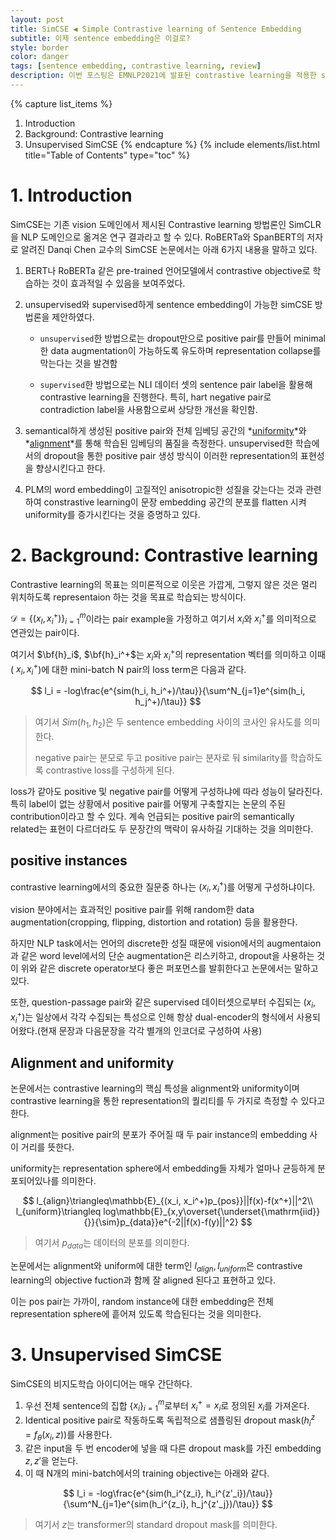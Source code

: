```yaml
---
layout: post
title: SimCSE ◀️ Simple Contrastive learning of Sentence Embedding
subtitle: 이제 sentence embedding은 이걸로?
style: border
color: danger
tags: [sentence embedding, contrastive learning, review]
description: 이번 포스팅은 EMNLP2021에 발표된 contrastive learning을 적용한 sentence embedding 방법론을 소개하려 한다.
---
```


{% capture list_items %}
1. Introduction
2. Background: Contrastive learning
3. Unsupervised SimCSE
{% endcapture %}
{% include elements/list.html title="Table of Contents" type="toc" %}


# 1. Introduction

SimCSE는 기존 vision 도메인에서 제시된 Contrastive learning 방법론인 SimCLR을 NLP 도메인으로 옮겨온 연구 결과라고 할 수 있다. RoBERTa와 SpanBERT의 저자로 알려진 Danqi Chen 교수의 SimCSE 논문에서는 아래 6가지 내용을 말하고 있다.

1. BERT나 RoBERTa 같은 pre-trained 언어모델에서 contrastive objective로 학습하는 것이 효과적일 수 있음을 보여주었다. 

2. unsupervised와 supervised하게 sentence embedding이 가능한 simCSE 방법론을 제안하였다. 

   - `unsupervised`한 방법으로는 dropout만으로 positive pair를 만들어 minimal한 data augmentation이 가능하도록 유도하며 representation collapse를 막는다는 것을 발견함

   - `supervised`한 방법으로는 NLI 데이터 셋의 sentence pair label을 활용해 contrastive learning을 진행한다. 특히, hart negative pair로 contradiction label을 사용함으로써 상당한 개선을 확인함.

     

3. semantical하게 생성된 positive pair와 전체 임베딩 공간의 *<u>uniformity</u>*와 *<u>alignment</u>*를 통해 학습된 임베딩의 품질을 측정한다. unsupervised한 학습에서의 dropout을 통한 positive pair 생성 방식이 이러한  representation의 표현성을 향상시킨다고 한다. 

4. PLM의 word embedding이 고질적인 anisotropic한 성질을 갖는다는 것과 관련하여 constrastive learning이 문장 embedding 공간의 분포를 flatten 시켜 uniformity를 증가시킨다는 것을 증명하고 있다. 

   

# 2. Background: Contrastive learning

Contrastive learning의 목표는 의미론적으로 이웃은 가깝게, 그렇지 않은 것은 멀리 위치하도록 representaion 하는 것을 목표로 학습되는 방식이다. 

$\mathcal{D} = \{(x_I, x_i^+)\}_{i=1}^{m}$이라는 pair example을 가정하고 여기서 $x_i$와 $x_i^+$를 의미적으로 연관있는 pair이다. 

여기서 $\bf{h}_i$, $\bf{h}_i^+$는 $x_i$와 $x_i^+$의 representation 벡터를 의미하고 이때 ( $x_i, x_i^+$)에 대한 mini-batch N pair의 loss term은 다음과 같다.


$$
l_i = -log\frac{e^{sim(h_i, h_i^+)/\tau}}{\sum^N_{j=1}e^{sim(h_i, h_j^+)/\tau}}
$$

> 여기서 $Sim(h_1,h_2)$은 두 sentence embedding 사이의 코사인 유사도를 의미한다. 
>
> negative pair는 분모로 두고 positive pair는 분자로 둬 similarity를 학습하도록 contrastive loss를 구성하게 된다. 

loss가 같아도 positive 및 negative pair를 어떻게 구성하냐에 따라 성능이 달라진다. 특히 label이 없는 상황에서 positive pair를 어떻게 구축할지는 논문의 주된 contribution이라고 할 수 있다. 계속 언급되는 positive pair의 semantically related는 표현이 다르더라도 두 문장간의 맥락이 유사하길 기대하는 것을 의미한다.

## positive instances

contrastive learning에서의 중요한 질문중 하나는 ($x_i, x_i^+$)를 어떻게 구성하냐이다.

vision 분야에서는 효과적인 positive pair를 위해 random한 data augmentation(cropping, flipping, distortion and rotation) 등을 활용한다. 

하지만 NLP task에서는 언어의 discrete한 성질 때문에 vision에서의 augmentaion과 같은 word level에서의 단순 augmentation은 리스키하고, dropout을 사용하는 것이 위와 같은 discrete operator보다 좋은 퍼포먼스를 발휘한다고 논문에서는 말하고 있다. 

또한, question-passage pair와 같은 supervised 데이터셋으로부터 수집되는 ($x_i, x_i^+$)는 일상에서 각각 수집되는 특성으로 인해 항상 dual-encoder의 형식에서 사용되어왔다.(현재 문장과 다음문장을 각각 별개의 인코더로 구성하여 사용)

## Alignment and uniformity

논문에서는 contrastive learning의 핵심 특성을 alignment와 uniformity이며 contrastive learning을 통한 representation의 퀄리티를 두 가지로 측정할 수 있다고 한다. 

alignment는 positive pair의 분포가 주어질 때 두 pair instance의 embedding 사이 거리를 뜻한다. 

uniformity는 representation sphere에서 embedding들 자체가 얼마나 균등하게 분포되어있나를 의미한다.

 
$$
l_{align}\triangleq\mathbb{E}_{(x_i, x_i^+)p_{pos}}||f(x)-f(x^+)||^2\\
l_{uniform}\triangleq log\mathbb{E}_{x,y\overset{\underset{\mathrm{iid}}{}}{\sim}p_{data}}e^{-2||f(x)-f(y)||^2}
$$

> 여기서 $p_{data}$는 데이터의 분포를 의미한다. 

논문에서는 alignment와 uniform에 대한 term인 $l_{align}, l_{uniform}$은 contrastive learning의 objective fuction과 함께 잘 aligned 된다고 표현하고 있다. 

이는 pos pair는 가까이, random instance에 대한 embedding은 전체 representation sphere에 흩어져 있도록 학습된다는 것을 의미한다. 



# 3. Unsupervised SimCSE

SimCSE의 비지도학습 아이디어는 매우 간단하다. 

1. 우선 전체 sentence의 집합 {$x_i$}$_{i=1}^m$로부터 $x_i^+ = x_i$로 정의된 $x_i$를 가져온다. 
2. Identical positive pair로 작동하도록 독립적으로 샘플링된 dropout mask($h_i^z=f_\theta (x_i, z)$)를 사용한다. 
3. 같은 input을 두 번 encoder에 넣을 때 다른 dropout mask를 가진 embedding $z, z'$을 얻는다. 
4. 이 때 N개의 mini-batch에서의 training objective는 아래와 같다. 

$$
l_i = -log\frac{e^{sim(h_i^{z_i}, h_i^{z'_i})/\tau}}{\sum^N_{j=1}e^{sim(h_i^{z_i}, h_j^{z'_j})/\tau}}
$$

> 여기서 $z$는 transformer의 standard dropout mask를 의미한다. 

